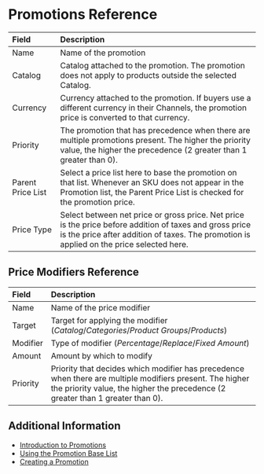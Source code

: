 # Promotions Reference

| **Field**         | **Description**                                                                                                                                                                                     |
| :---------------- | :-------------------------------------------------------------------------------------------------------------------------------------------------------------------------------------------------- |
| Name              | Name of the promotion                                                                                                                                                                               |
| Catalog           | Catalog attached to the promotion. The promotion does not apply to products outside the selected Catalog.                                                                                           |
| Currency          | Currency attached to the promotion. If buyers use a different currency in their Channels, the promotion price is converted to that currency.                                                       |
| Priority          | The promotion that has precedence when there are multiple promotions present. The higher the priority value, the higher the precedence (2 greater than 1 greater than 0).    |
| Parent Price List | Select a price list here to base the promotion on that list. Whenever an SKU does not appear in the Promotion list, the Parent Price List is checked for the promotion price.                           |
| Price Type        | Select between net price or gross price. Net price is the price before addition of taxes and gross price is the price after addition of taxes. The promotion is applied on the price selected here. |

## Price Modifiers Reference

| **Field** | **Description**                                                                                                                                                                            |
| :-------- | :----------------------------------------------------------------------------------------------------------------------------------------------------------------------------------------- |
| Name      | Name of the price modifier                                                                                                                                                                 |
| Target    | Target for applying the modifier (*Catalog*/*Categories*/*Product Groups*/*Products*)                                                                                                      |
| Modifier  | Type of modifier (*Percentage*/*Replace*/*Fixed Amount*)                                                                                                                                   |
| Amount    | Amount by which to modify                                                                                                                                                                  |
| Priority  | Priority that decides which modifier has precedence when there are multiple modifiers present. The higher the priority value, the higher the precedence (2 greater than 1 greater than 0). |

## Additional Information

* [Introduction to Promotions](./introduction-to-promotions.md)
* [Using the Promotion Base List](./using-the-promotion-base-list.md)
* [Creating a Promotion](./creating-a-promotion.md)
